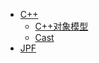 + [C++](chapter-cpp/README.md)
  + [C++对象模型](chapter-cpp/object-model.md)
  + [Cast](chapter-cpp/cast.md)
+ [JPF](chapter-jpf/README.md)
